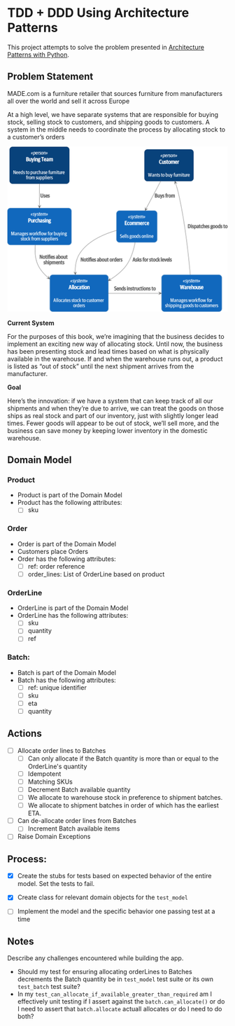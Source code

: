# TDD + DDD Using Architecture Patterns 

This project attempts to solve the problem presented in [Architecture Patterns with Python](https://learning.oreilly.com/library/view/architecture-patterns-with/9781492052197/).

## Problem Statement 

MADE.com is a furniture retailer that sources furniture from manufacturers all over the world and sell it across Europe  

At a high level, we have separate systems that are responsible for buying stock, selling stock to customers, and shipping goods to customers. A system in the middle needs to coordinate the process by allocating stock to a customer’s orders

![img](./docs/img/img1.png)

**Current System** 

For the purposes of this book, we’re imagining that the business decides to implement an exciting new way of allocating stock. Until now, the business has been presenting stock and lead times based on what is physically available in the warehouse. If and when the warehouse runs out, a product is listed as “out of stock” until the next shipment arrives from the manufacturer.

**Goal** 

Here’s the innovation: if we have a system that can keep track of all our shipments and when they’re due to arrive, we can treat the goods on those ships as real stock and part of our inventory, just with slightly longer lead times. Fewer goods will appear to be out of stock, we’ll sell more, and the business can save money by keeping lower inventory in the domestic warehouse.



## Domain Model

### Product 

* Product is part of the Domain Model 
* Product has the following  attributes: 
    - [ ] sku

### Order

* Order is part of the Domain Model 
* Customers place Orders 
* Order has the following attributes: 
    - [ ] ref: order reference
    - [ ] order_lines: List of OrderLine based on product

### OrderLine 

* OrderLine is part of the Domain Model  
* OrderLine has the following attributes:
    - [ ] sku
    - [ ] quantity 
    - [ ] ref

### Batch: 
    
* Batch is part of the Domain Model 
* Batch has  the following  attributes: 
    - [ ] ref: unique identifier
    - [ ] sku
    - [ ] eta 
    - [ ] quantity 

## Actions 

- [ ] Allocate order lines to Batches 
    - [ ] Can only allocate if the Batch quantity is more than or equal to the OrderLine's quantity 
    - [ ] Idempotent 
    - [ ] Matching SKUs 
    - [ ] Decrement Batch available quantity 
    - [ ] We allocate to warehouse stock in preference to shipment batches. 
    - [ ] We allocate to shipment batches in order of which has the earliest ETA.

- [ ] Can de-allocate order lines from  Batches 
    - [ ] Increment Batch available items 

- [ ] Raise Domain Exceptions

## Process:

- [x] Create the stubs for tests based on expected behavior of the entire model. Set the tests to fail.
- [x] Create class for relevant domain objects for the `test_model`
- [ ] Implement the model and the specific behavior  one passing test  at a time


## Notes

Describe any challenges encountered while building the app.

* Should my test for ensuring allocating orderLines to Batches decrements the Batch quantity  be in `test_model` test suite or its own `test_batch` test suite?
* In my `test_can_allocate_if_available_greater_than_required` am I effectively unit testing if I assert against the `batch.can_allocate()` or do I need to assert that `batch.allocate` actuall allocates or do I need to do both? 
